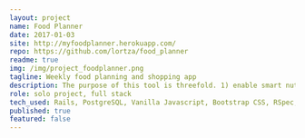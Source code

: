 ```yaml
---
layout: project
name: Food Planner
date: 2017-01-03
site: http://myfoodplanner.herokuapp.com/
repo: https://github.com/lortza/food_planner
readme: true
img: /img/project_foodplanner.png
tagline: Weekly food planning and shopping app
description: The purpose of this tool is threefold. 1) enable smart nutrition planning 2) provide efficient organization for prepaaring all of our weekly meals at once on Saturday 3) provide a shopping list organized by store aisle for efficient shopping. Since I use this app multiple times per day, I have ample opportunity to experiment with new feature ideas and then knock them out quickly. It's great practice for failing fast and fixing fast. There is no other food app out there that does exactly what I want, so I continue to build upon this one.
role: solo project, full stack
tech_used: Rails, PostgreSQL, Vanilla Javascript, Bootstrap CSS, RSpec, Heroku Scheduler, Devise, GitHub CI
published: true
featured: false
---
```

